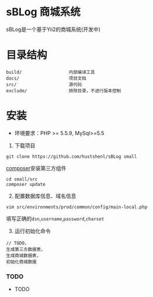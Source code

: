 # sBLog 商城系统

sBLog是一个基于Yii2的商城系统(开发中)

# 目录结构
```
build/                  内部编译工具
docs/                   项目文档
src/                    源代码
exclude/                排除目录，不进行版本控制
```

# 安装

+ 环境要求：PHP >= 5.5.9, MySql>=5.5

1. 下载项目

`git clone https://github.com/hustshenl/sBLog small`

[composer](https://getcomposer.org/)安装第三方组件

```shell
cd small/src
composer update
```
2. 配置数据库信息、域名信息

`vim src/environments/prod/common/config/main-local.php`

填写正确的`dsn`,`username`,`password`,`charset`

3. 运行初始化命令

```shell
// TODO，
生成第三方数据表，
生成商城数据表，
初始化商城数据
```


### TODO

+ TODO
